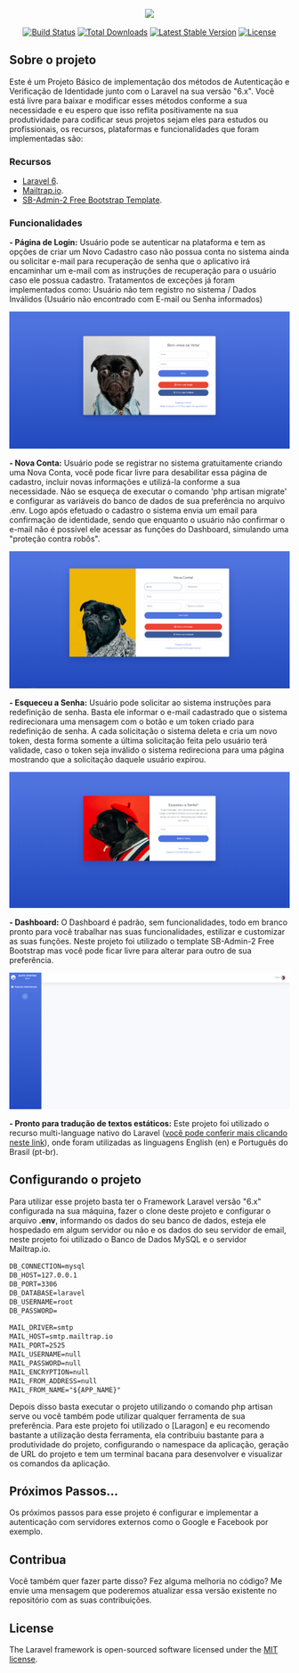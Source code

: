 <p align="center"><img src="https://res.cloudinary.com/dtfbvvkyp/image/upload/v1566331377/laravel-logolockup-cmyk-red.svg" width="400"></p>

<p align="center">
<a href="https://travis-ci.org/laravel/framework"><img src="https://travis-ci.org/laravel/framework.svg" alt="Build Status"></a>
<a href="https://packagist.org/packages/laravel/framework"><img src="https://poser.pugx.org/laravel/framework/d/total.svg" alt="Total Downloads"></a>
<a href="https://packagist.org/packages/laravel/framework"><img src="https://poser.pugx.org/laravel/framework/v/stable.svg" alt="Latest Stable Version"></a>
<a href="https://packagist.org/packages/laravel/framework"><img src="https://poser.pugx.org/laravel/framework/license.svg" alt="License"></a>
</p>

## Sobre o projeto

Este é um Projeto Básico de implementação dos métodos de Autenticação e Verificação de Identidade junto com o Laravel na sua versão "6.x". Você está livre para baixar e modificar esses métodos conforme a sua necessidade e eu espero que isso reflita positivamente na sua produtividade para codificar seus projetos sejam eles para estudos ou profissionais, os recursos, plataformas e funcionalidades que foram implementadas são:

### Recursos

- [Laravel 6](https://laravel.com/docs/6.x).
- [Mailtrap.io](https://mailtrap.io/).
- [SB-Admin-2 Free Bootstrap Template](https://startbootstrap.com/themes/sb-admin-2/).

### Funcionalidades

**- Página de Login:** Usuário pode se autenticar na plataforma e tem as opções de criar um Novo Cadastro caso não possua conta no sistema ainda ou solicitar e-mail para recuperação de senha que o aplicativo irá encaminhar um e-mail com as instruções de recuperação para o usuário caso ele possua cadastro. Tratamentos de exceções já foram implementados como: Usuário não tem registro no sistema / Dados Inválidos (Usuário não encontrado com E-mail ou Senha informados)

<img src="https://raw.githubusercontent.com/phlimaoliveira/authentication-laravel/master/public/img/prints/login_page.png" alt="Login Page">

**- Nova Conta:** Usuário pode se registrar no sistema gratuitamente criando uma Nova Conta, você pode ficar livre para desabilitar essa página de cadastro, incluir novas informações e utilizá-la conforme a sua necessidade. Não se esqueça de executar o comando 'php artisan migrate' e configurar as variáveis do banco de dados de sua preferência no arquivo .env. Logo após efetuado o cadastro o sistema envia um email para confirmação de identidade, sendo que enquanto o usuário não confirmar o e-mail não é possível ele acessar as funções do Dashboard, simulando uma "proteção contra robôs".

<img src="https://raw.githubusercontent.com/phlimaoliveira/authentication-laravel/master/public/img/prints/register_page.png" alt="Register Page">

**- Esqueceu a Senha:** Usuário pode solicitar ao sistema instruções para redefinição de senha. Basta ele informar o e-mail cadastrado que o sistema redirecionara uma mensagem com o botão e um token criado para redefinição de senha. A cada solicitação o sistema deleta e cria um novo token, desta forma somente a última solicitação feita pelo usuário terá validade, caso o token seja inválido o sistema redireciona para uma página mostrando que a solicitação daquele usuário expirou.

<img src="https://raw.githubusercontent.com/phlimaoliveira/authentication-laravel/master/public/img/prints/forgot_password_page.png" alt="Forgot Password Page">

**- Dashboard:** O Dashboard é padrão, sem funcionalidades, todo em branco pronto para você trabalhar nas suas funcionalidades, estilizar e customizar as suas funções. Neste projeto foi utilizado o template SB-Admin-2 Free Bootstrap mas você pode ficar livre para alterar para outro de sua preferência.

<img src="https://raw.githubusercontent.com/phlimaoliveira/authentication-laravel/master/public/img/prints/dashboard_page.png" alt="Dashboard Page">

**- Pronto para tradução de textos estáticos:** Este projeto foi utilizado o recurso multi-language nativo do Laravel ([você pode conferir mais clicando neste link](https://laravel.com/docs/6.x/localization#configuring-the-locale)), onde foram utilizadas as linguagens English (en) e Português do Brasil (pt-br).

## Configurando o projeto

Para utilizar esse projeto basta ter o Framework Laravel versão "6.x" configurada na sua máquina, fazer o clone deste projeto e configurar o arquivo **.env**, informando os dados do seu banco de dados, esteja ele hospedado em algum servidor ou não e os dados do seu servidor de email, neste projeto foi utilizado o Banco de Dados MySQL e o servidor Mailtrap.io.

```
DB_CONNECTION=mysql
DB_HOST=127.0.0.1
DB_PORT=3306
DB_DATABASE=laravel
DB_USERNAME=root
DB_PASSWORD=
```
```
MAIL_DRIVER=smtp
MAIL_HOST=smtp.mailtrap.io
MAIL_PORT=2525
MAIL_USERNAME=null
MAIL_PASSWORD=null
MAIL_ENCRYPTION=null
MAIL_FROM_ADDRESS=null
MAIL_FROM_NAME="${APP_NAME}"
```
Depois disso basta executar o projeto utilizando o comando php artisan serve ou você também pode utilizar qualquer ferramenta de sua preferência. Para este projeto foi utilizado o [Laragon] e eu recomendo bastante a utilização desta ferramenta, ela contribuiu bastante para a produtividade do projeto, configurando o namespace da aplicação, geração de URL do projeto e tem um terminal bacana para desenvolver e visualizar os comandos da aplicação.

## Próximos Passos...

Os próximos passos para esse projeto é configurar e implementar a autenticação com servidores externos como o Google e Facebook por exemplo.

## Contribua

Você também quer fazer parte disso? Fez alguma melhoria no código? Me envie uma mensagem que poderemos atualizar essa versão existente no repositório com as suas contribuições.

## License

The Laravel framework is open-sourced software licensed under the [MIT license](https://opensource.org/licenses/MIT).

